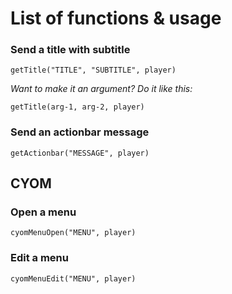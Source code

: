 # List of functions & usage

### Send a title with subtitle

```getTitle("TITLE", "SUBTITLE", player)```

*Want to make it an argument? Do it like this:*

```getTitle(arg-1, arg-2, player)```

### Send an actionbar message

```getActionbar("MESSAGE", player)```

## CYOM

### Open a menu

```cyomMenuOpen("MENU", player)```

### Edit a menu

```cyomMenuEdit("MENU", player)```
